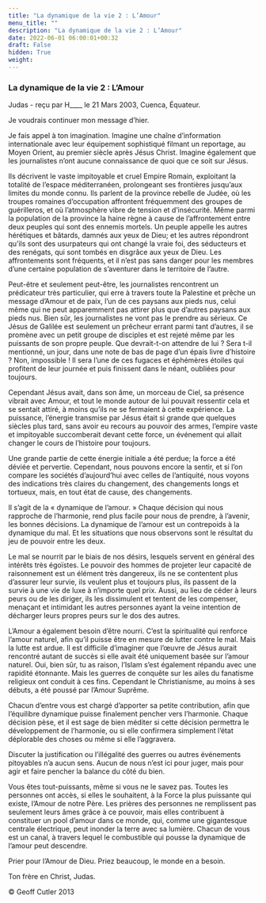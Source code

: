 ```yaml
---
title: "La dynamique de la vie 2 : L’Amour"
menu_title: ""
description: "La dynamique de la vie 2 : L’Amour"
date: 2022-06-01 06:00:01+00:32
draft: False
hidden: True
weight:
---
```

### La dynamique de la vie 2 : L’Amour

Judas - reçu par H____ le 21 Mars 2003, Cuenca, Équateur.

Je voudrais continuer mon message d’hier.

Je fais appel à ton imagination. Imagine une chaîne d’information internationale avec leur équipement sophistiqué filmant un reportage, au Moyen Orient, au premier siècle après Jésus Christ. Imagine également que les journalistes n’ont aucune connaissance de quoi que ce soit sur Jésus.

Ils décrivent le vaste impitoyable et cruel Empire Romain, exploitant la totalité de l’espace méditerranéen, prolongeant ses frontières jusqu’aux limites du monde connu. Ils parlent de la province rebelle de Judée, où les troupes romaines d’occupation affrontent fréquemment des groupes de guérilleros, et où l’atmosphère vibre de tension et d’insécurité. Même parmi la population de la province la haine règne à cause de l’affrontement entre deux peuples qui sont des ennemis mortels. Un peuple appelle les autres hérétiques et bâtards, damnés aux yeux de Dieu; et les autres répondront qu’ils sont des usurpateurs qui ont changé la vraie foi, des séducteurs et des renégats, qui sont tombés en disgrâce aux yeux de Dieu. Les affrontements sont fréquents, et il n’est  pas sans danger pour les membres d’une certaine population de s’aventurer dans le territoire de l’autre.

Peut-être et seulement peut-être, les journalistes rencontrent un prédicateur très particulier, qui erre à travers toute la Palestine et prêche un message d’Amour et de paix, l’un de ces paysans aux pieds nus, celui même qui ne peut apparemment pas attirer plus que d’autres paysans aux pieds nus. Bien sûr, les journalistes ne vont pas le prendre au sérieux. Ce Jésus de Galilée est seulement un prêcheur errant parmi tant d’autres, il se promène avec un petit groupe de disciples et est rejeté même par les puissants de son propre peuple. Que devrait-t-on  attendre de lui ? Sera t-il mentionné, un jour, dans une note de bas de page d’un épais livre d’histoire ? Non, impossible ! Il sera l’une de ces fugaces et éphémères étoiles qui profitent de leur journée et puis finissent dans le néant, oubliées pour toujours.

Cependant Jésus avait, dans son âme, un morceau de Ciel, sa présence vibrait avec Amour, et tout le monde autour de lui pouvait ressentir cela et se sentait attiré, à moins qu’ils ne se fermaient à cette expérience. La puissance, l’énergie transmise par Jésus était si grande que quelques siècles plus tard, sans avoir eu recours au pouvoir des armes, l’empire vaste et impitoyable succomberait devant cette force, un événement qui allait changer le cours de l’histoire pour toujours.

Une grande partie de cette énergie initiale a été perdue; la force a été déviée et pervertie. Cependant, nous pouvons encore la sentir, et si l’on compare  les sociétés d’aujourd’hui avec celles de l’antiquité, nous voyons des indications très claires du changement, des changements longs et tortueux, mais, en tout état de cause, des changements.

Il s’agit de la « dynamique de l’amour. » Chaque décision qui nous rapproche de l’harmonie, rend plus facile pour nous de prendre, à l’avenir, les bonnes décisions. La dynamique de l’amour est un contrepoids à la dynamique du mal. Et les situations que nous observons sont le résultat du jeu de pouvoir entre les deux.

Le mal se nourrit par le biais de nos désirs, lesquels servent en général des intérêts très égoïstes. Le pouvoir des hommes de projeter leur capacité de raisonnement est un élément très dangereux, ils ne se contentent plus d’assurer leur survie, ils veulent plus et toujours plus, ils passent de la survie à une vie de luxe à n’importe quel prix. Aussi, au lieu de céder à leurs peurs ou de les diriger, ils les dissimulent et tentent de les compenser, menaçant et intimidant les autres personnes ayant la veine intention de décharger leurs propres peurs sur le dos des autres.

L’Amour a également besoin d’être nourri. C’est la spiritualité qui renforce l’amour naturel, afin qu’il puisse être en mesure de lutter contre le mal. Mais la lutte est ardue. Il est difficile d’imaginer que l’œuvre de Jésus aurait rencontré autant de succès si elle avait été uniquement basée sur l’amour naturel. Oui, bien sûr, tu as raison, l’Islam s’est également répandu avec une rapidité étonnante. Mais les guerres de conquête sur les ailes du fanatisme religieux ont conduit à ces fins. Cependant le Christianisme, au moins à ses débuts, a été poussé par l’Amour Suprême.

Chacun d’entre vous est chargé d’apporter sa petite contribution, afin que l’équilibre dynamique puisse finalement pencher vers l’harmonie. Chaque décision pèse, et il est sage de bien méditer si cette décision permettra le développement de l’harmonie, ou si elle confirmera simplement l’état déplorable des choses ou même si elle l’aggravera.

Discuter la justification ou l’illégalité des guerres ou autres événements pitoyables n’a aucun sens. Aucun de nous n’est ici pour juger, mais pour agir et faire pencher la balance du côté du bien.

Vous êtes tout-puissants, même si vous ne le savez pas. Toutes les personnes ont accès, si elles le souhaitent, à la Force la plus puissante qui existe, l’Amour de notre Père. Les prières des personnes ne remplissent pas seulement leurs âmes grâce à ce pouvoir, mais elles contribuent à constituer un pool d’amour dans ce monde, qui, comme une gigantesque centrale électrique, peut inonder la terre avec sa lumière. Chacun de vous est un canal, à travers lequel le combustible qui pousse la dynamique de l’amour peut descendre.

Prier pour l’Amour de Dieu. Priez beaucoup, le monde en a besoin.

Ton frère en Christ, Judas.

© Geoff Cutler 2013